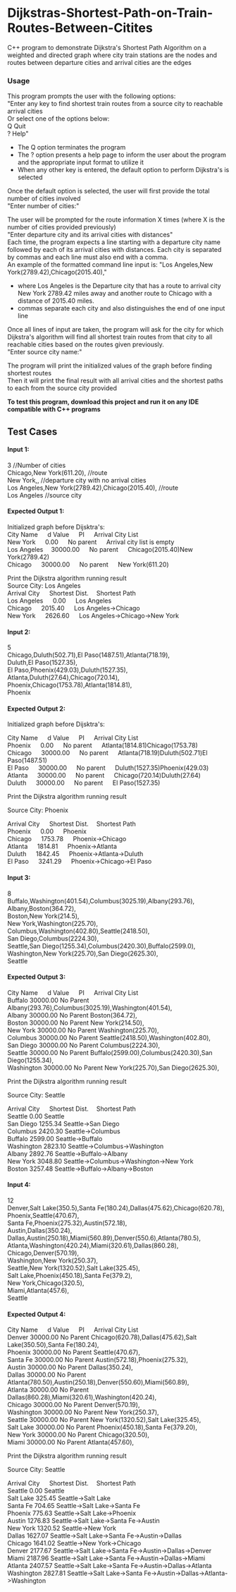 # Dijkstras-Shortest-Path-on-Train-Routes-Between-Citites
C++ program to demonstrate Dijkstra's Shortest Path Algorithm on a weighted and directed graph where city train stations are the nodes and routes between departure cities and arrival cities are the edges

### Usage
This program prompts the user with the following options: <br/>
  "Enter any key to find shortest train routes from a source city to reachable arrival cities <br/>
  Or select one of the options below: <br/>
  Q Quit <br/>
  ? Help" <br/>
  
- The Q option terminates the program <br/>
- The ? option presents a help page to inform the user about the program and the appropriate input format to utilize it <br/>
- When any other key is entered, the default option to perform Dijkstra's is selected  <br/>

Once the default option is selected, the user will first provide the total number of cities involved <br/>
  "Enter number of cities:"
  
The user will be prompted for the route information X times (where X is the number of cities provided previously) <br/>
  "Enter departure city and its arrival cities with distances" <br/>
 Each time, the program expects a line starting with a departure city name followed by each of its arrival cities with distances. 
 Each city is separated by commas and each line must also end with a comma. <br/>
 An example of the formatted command line input is: 
   "Los Angeles,New York(2789.42),Chicago(2015.40),"
  - where Los Angeles is the Departure city that has a route to arrival city New York 2789.42 miles away and another route to Chicago with a distance of 2015.40 miles.
  - commas separate each city and also distinguishes the end of one input line  <br/>
 
 Once all lines of input are taken, the program will ask for the city for which Dijkstra's algorithm will find all shortest train routes from that city to all reachable cities based on the routes given previously. <br/>
 "Enter source city name:" <br/>
 
The program will print the initialized values of the graph before finding shortest routes <br/>
Then it will print the final result with all arrival cities and the shortest paths to each from the source city provided



**To test this program, download this project and run it on any IDE compatible with C++ programs**

## Test Cases
#### Input 1:<br/>
3 //Number of cities <br/>
Chicago,New York(611.20), //route <br/>
New York,, //departure city with no arrival cities <br/>
Los Angeles,New York(2789.42),Chicago(2015.40), //route <br/>
Los Angeles //source city <br/>

#### Expected Output 1:<br/>
Initialized graph before Dijsktra's:<br/>
City Name  &emsp;     d Value &emsp;     PI     &emsp;        Arrival City List<br/>
New York   &emsp;     0.00    &emsp;     No parent &emsp;     Arrival city list is empty<br/>
Los Angeles&emsp;   30000.00  &emsp;   No parent  &emsp;    Chicago(2015.40)New York(2789.42)<br/>
Chicago  &emsp;       30000.00  &emsp;   No parent   &emsp;   New York(611.20)<br/>

Print the Dijkstra algorithm running result<br/>
Source City: Los Angeles<br/>
Arrival City &emsp; Shortest Dist. &emsp;Shortest Path <br/>
Los Angeles &emsp;  0.00   &emsp;        Los Angeles<br/>
Chicago    &emsp;   2015.40    &emsp;    Los Angeles->Chicago<br/>
New York   &emsp;   2626.60    &emsp;    Los Angeles->Chicago->New York<br/>

#### Input 2:<br/>
5 <br/>
Chicago,Duluth(502.71),El Paso(1487.51),Atlanta(718.19), <br/>
Duluth,El Paso(1527.35), <br/>
El Paso,Phoenix(429.03),Duluth(1527.35),<br/>
Atlanta,Duluth(27.64),Chicago(720.14),<br/>
Phoenix,Chicago(1753.78),Atlanta(1814.81),<br/>
Phoenix<br/>
 
#### Expected Output 2:<br/>
Initialized graph before Dijsktra's:<br/>

City Name  &emsp;     d Value &emsp;     PI     &emsp;        Arrival City List<br/>
Phoenix   &emsp;      0.00     &emsp;    No parent   &emsp;    Atlanta(1814.81)Chicago(1753.78)<br/>
Chicago  &emsp;       30000.00  &emsp;   No parent   &emsp;    Atlanta(718.19)Duluth(502.71)El Paso(1487.51)<br/>
El Paso   &emsp;      30000.00  &emsp;   No parent   &emsp;    Duluth(1527.35)Phoenix(429.03)<br/>
Atlanta   &emsp;      30000.00   &emsp;  No parent   &emsp;    Chicago(720.14)Duluth(27.64)<br/>
Duluth    &emsp;      30000.00  &emsp;   No parent     &emsp;  El Paso(1527.35)<br/>

Print the Dijkstra algorithm running result<br/>

Source City: Phoenix<br/>

Arrival City &emsp; Shortest Dist. &emsp;Shortest Path <br/>
Phoenix &emsp;        0.00    &emsp;        Phoenix<br/>
Chicago  &emsp;       1753.78  &emsp;       Phoenix->Chicago<br/>
Atlanta  &emsp;       1814.81  &emsp;       Phoenix->Atlanta<br/>
Duluth  &emsp;        1842.45  &emsp;       Phoenix->Atlanta->Duluth<br/>
El Paso   &emsp;      3241.29   &emsp;      Phoenix->Chicago->El Paso<br/>

#### Input 3: <br/>
8<br/>
Buffalo,Washington(401.54),Columbus(3025.19),Albany(293.76),<br/>
Albany,Boston(364.72),<br/>
Boston,New York(214.5),<br/>
New York,Washington(225.70),<br/>
Columbus,Washington(402.80),Seattle(2418.50),<br/>
San Diego,Columbus(2224.30),<br/>
Seattle,San Diego(1255.34),Columbus(2420.30),Buffalo(2599.0),<br/>
Washington,New York(225.70),San Diego(2625.30),<br/>
Seattle<br/>

#### Expected Output 3:<br/>
City Name  &emsp;     d Value &emsp;     PI     &emsp;        Arrival City List<br/>
Buffalo        30000.00    No Parent      Albany(293.76),Columbus(3025.19),Washington(401.54),<br/>
Albany         30000.00    No Parent      Boston(364.72),<br/>
Boston         30000.00    No Parent      New York(214.50),<br/>
New York       30000.00    No Parent      Washington(225.70),<br/>
Columbus       30000.00    No Parent      Seattle(2418.50),Washington(402.80),<br/>
San Diego      30000.00    No Parent      Columbus(2224.30),<br/>
Seattle        30000.00    No Parent      Buffalo(2599.00),Columbus(2420.30),San Diego(1255.34),<br/>
Washington     30000.00    No Parent      New York(225.70),San Diego(2625.30),<br/>

Print the Dijkstra algorithm running result<br/>

Source City: Seattle<br/>

Arrival City &emsp; Shortest Dist. &emsp;Shortest Path <br/>
Seattle        0.00           Seattle<br/>
San Diego      1255.34        Seattle->San Diego<br/>
Columbus       2420.30        Seattle->Columbus<br/>
Buffalo        2599.00        Seattle->Buffalo<br/>
Washington     2823.10        Seattle->Columbus->Washington<br/>
Albany         2892.76        Seattle->Buffalo->Albany<br/>
New York       3048.80        Seattle->Columbus->Washington->New York<br/>
Boston         3257.48        Seattle->Buffalo->Albany->Boston<br/>


#### Input 4: <br/>
12<br/>
Denver,Salt Lake(350.5),Santa Fe(180.24),Dallas(475.62),Chicago(620.78),<br/>
Phoenix,Seattle(470.67),<br/>
Santa Fe,Phoenix(275.32),Austin(572.18),<br/>
Austin,Dallas(350.24),<br/>
Dallas,Austin(250.18),Miami(560.89),Denver(550.6),Atlanta(780.5),<br/>
Atlanta,Washington(420.24),Miami(320.61),Dallas(860.28),<br/>
Chicago,Denver(570.19),<br/>
Washington,New York(250.37),<br/>
Seattle,New York(1320.52),Salt Lake(325.45),<br/>
Salt Lake,Phoenix(450.18),Santa Fe(379.2),<br/>
New York,Chicago(320.5),<br/>
Miami,Atlanta(457.6),<br/>
Seattle<br/>

#### Expected Output 4:<br/>
City Name  &emsp;     d Value &emsp;     PI     &emsp;        Arrival City List<br/>
Denver         30000.00    No Parent      Chicago(620.78),Dallas(475.62),Salt Lake(350.50),Santa Fe(180.24),<br/>
Phoenix        30000.00    No Parent      Seattle(470.67),<br/>
Santa Fe       30000.00    No Parent      Austin(572.18),Phoenix(275.32),<br/>
Austin         30000.00    No Parent      Dallas(350.24),<br/>
Dallas         30000.00    No Parent      Atlanta(780.50),Austin(250.18),Denver(550.60),Miami(560.89),<br/>
Atlanta        30000.00    No Parent      Dallas(860.28),Miami(320.61),Washington(420.24),<br/>
Chicago        30000.00    No Parent      Denver(570.19),<br/>
Washington     30000.00    No Parent      New York(250.37),<br/>
Seattle        30000.00    No Parent      New York(1320.52),Salt Lake(325.45),<br/>
Salt Lake      30000.00    No Parent      Phoenix(450.18),Santa Fe(379.20),<br/>
New York       30000.00    No Parent      Chicago(320.50),<br/>
Miami          30000.00    No Parent      Atlanta(457.60),<br/>

Print the Dijkstra algorithm running result<br/>

Source City: Seattle<br/>

Arrival City &emsp; Shortest Dist. &emsp;Shortest Path <br/>
Seattle        0.00           Seattle<br/>
Salt Lake      325.45         Seattle->Salt Lake<br/>
Santa Fe       704.65         Seattle->Salt Lake->Santa Fe<br/>
Phoenix        775.63         Seattle->Salt Lake->Phoenix<br/>
Austin         1276.83        Seattle->Salt Lake->Santa Fe->Austin<br/>
New York       1320.52        Seattle->New York<br/>
Dallas         1627.07        Seattle->Salt Lake->Santa Fe->Austin->Dallas<br/>
Chicago        1641.02        Seattle->New York->Chicago<br/>
Denver         2177.67        Seattle->Salt Lake->Santa Fe->Austin->Dallas->Denver<br/>
Miami          2187.96        Seattle->Salt Lake->Santa Fe->Austin->Dallas->Miami<br/>
Atlanta        2407.57        Seattle->Salt Lake->Santa Fe->Austin->Dallas->Atlanta<br/>
Washington     2827.81        Seattle->Salt Lake->Santa Fe->Austin->Dallas->Atlanta->Washington<br/>

